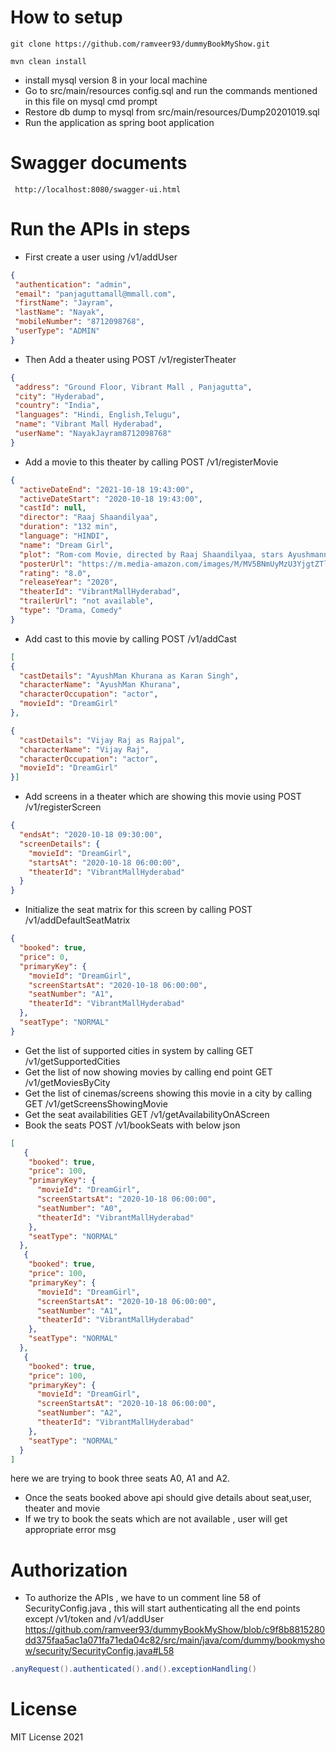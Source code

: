 # How to setup

  ```git
  git clone https://github.com/ramveer93/dummyBookMyShow.git
  ```
  ```mvn
  mvn clean install
  ```
- install mysql version 8 in your local machine
- Go to src/main/resources config.sql and run the commands mentioned in this file on mysql cmd prompt
- Restore db dump to mysql from src/main/resources/Dump20201019.sql
- Run the application as spring boot application

# Swagger documents
```git
 http://localhost:8080/swagger-ui.html
 ```
 
 # Run the APIs in steps
 - First create a user using /v1/addUser
 ```json
 {
  "authentication": "admin",
  "email": "panjaguttamall@mmall.com",
  "firstName": "Jayram",
  "lastName": "Nayak",
  "mobileNumber": "8712098768",
  "userType": "ADMIN"
}
```
 - Then Add a theater using POST /v1/registerTheater
 ```json
{
  "address": "Ground Floor, Vibrant Mall , Panjagutta",
  "city": "Hyderabad",
  "country": "India",
  "languages": "Hindi, English,Telugu",
  "name": "Vibrant Mall Hyderabad",
  "userName": "NayakJayram8712098768"
}
```
- Add a movie to this theater by calling POST /v1/registerMovie
```json
{
  "activeDateEnd": "2021-10-18 19:43:00",
  "activeDateStart": "2020-10-18 19:43:00",
  "castId": null,
  "director": "Raaj Shaandilyaa",
  "duration": "132 min",
  "language": "HINDI",
  "name": "Dream Girl",
  "plot": "Rom-com Movie, directed by Raaj Shaandilyaa, stars Ayushmann Khurrana who plays a 'dream girl'. In every love story, there is always one trying to win the heart of the other, who could be the dream girl",
  "posterUrl": "https://m.media-amazon.com/images/M/MV5BNmUyMzU3YjgtZTliNS00NWM2LWI5ODgtYWE3ZjAzODgyNjNhXkEyXkFqcGdeQXVyNjY1MTg4Mzc@._V1_SX300.jpg",
  "rating": "8.0",
  "releaseYear": "2020",
  "theaterId": "VibrantMallHyderabad",
  "trailerUrl": "not available",
  "type": "Drama, Comedy"
}
```
- Add cast to this movie by calling POST /v1/addCast
```json
[
{
  "castDetails": "AyushMan Khurana as Karan Singh",
  "characterName": "AyushMan Khurana",
  "characterOccupation": "actor",
  "movieId": "DreamGirl"
},

{
  "castDetails": "Vijay Raj as Rajpal",
  "characterName": "Vijay Raj",
  "characterOccupation": "actor",
  "movieId": "DreamGirl"
}]
```
- Add screens in a theater which are showing this movie using POST /v1/registerScreen
```json
{
  "endsAt": "2020-10-18 09:30:00",
  "screenDetails": {
    "movieId": "DreamGirl",
    "startsAt": "2020-10-18 06:00:00",
    "theaterId": "VibrantMallHyderabad"
  }
}
```
- Initialize the seat matrix for this screen by calling POST /v1/addDefaultSeatMatrix
```json
{
  "booked": true,
  "price": 0,
  "primaryKey": {
    "movieId": "DreamGirl",
    "screenStartsAt": "2020-10-18 06:00:00",
    "seatNumber": "A1",
    "theaterId": "VibrantMallHyderabad"
  },
  "seatType": "NORMAL"
}
```
- Get the list of supported cities in system by calling GET /v1/getSupportedCities
- Get the list of now showing movies by calling end point GET /v1/getMoviesByCity
- Get the list of cinemas/screens showing this movie in a city by calling GET /v1/getScreensShowingMovie
- Get the seat availabilities GET /v1/getAvailabilityOnAScreen
- Book the seats POST /v1/bookSeats with below json
```json
[
   {
    "booked": true,
    "price": 100,
    "primaryKey": {
      "movieId": "DreamGirl",
      "screenStartsAt": "2020-10-18 06:00:00",
      "seatNumber": "A0",
      "theaterId": "VibrantMallHyderabad"
    },
    "seatType": "NORMAL"
  },
   {
    "booked": true,
    "price": 100,
    "primaryKey": {
      "movieId": "DreamGirl",
      "screenStartsAt": "2020-10-18 06:00:00",
      "seatNumber": "A1",
      "theaterId": "VibrantMallHyderabad"
    },
    "seatType": "NORMAL"
  },
   {
    "booked": true,
    "price": 100,
    "primaryKey": {
      "movieId": "DreamGirl",
      "screenStartsAt": "2020-10-18 06:00:00",
      "seatNumber": "A2",
      "theaterId": "VibrantMallHyderabad"
    },
    "seatType": "NORMAL"
  }
]
```
here we are trying to book three seats A0, A1 and A2.
- Once the seats booked above api should give details about seat,user, theater and movie 
- If we try to book the seats which are not available , user will get appropriate error msg 

# Authorization
- To authorize the APIs , we have to un comment line 58 of SecurityConfig.java , this will start authenticating all the end points except /v1/token and /v1/addUser
https://github.com/ramveer93/dummyBookMyShow/blob/c9f8b8815280dd375faa5ac1a071fa71eda04c82/src/main/java/com/dummy/bookmyshow/security/SecurityConfig.java#L58
```java
.anyRequest().authenticated().and().exceptionHandling()
```
# License 
MIT License 2021


